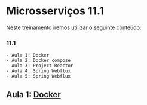 # Microsserviços 11.1

Neste treinamento iremos utilizar o seguinte conteúdo:

### 11.1
    - Aula 1: Docker
    - Aula 2: Docker compose
    - Aula 3: Project Reactor
    - Aula 4: Spring Webflux
    - Aula 5: Spring Webflux

## Aula 1: [Docker](./aula01-docker.md)
  
